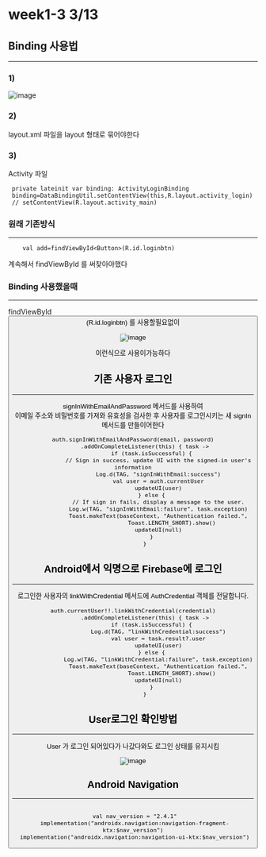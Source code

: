 # week1-3 3/13

## Binding 사용법
-------------------------

###  1)
![image](https://user-images.githubusercontent.com/97229292/158057038-00095419-2b42-4c96-ac3d-c3092849fdd8.png)

### 2)
layout.xml 파일을 layout 형태로 묶어야한다


### 3)
Activity 파일
 ```
  private lateinit var binding: ActivityLoginBinding
  binding=DataBindingUtil.setContentView(this,R.layout.activity_login)
  // setContentView(R.layout.activity_main)
 ```
 
### 원래 기존방식  
--------------------------------------

```
    val add=findViewById<Button>(R.id.loginbtn)
```

계속해서 findViewById 를 써찾아야했다

### Binding 사용했을때 
--------------------------------------
findViewById<Button>(R.id.loginbtn) 를 사용할필요없이   
  
  
  
![image](https://user-images.githubusercontent.com/97229292/158057121-85048b21-9e3d-433f-a1fa-2a2d0735d65d.png)
  
  이런식으로 사용이가능하다   
  
  
## 기존 사용자 로그인
--------------------------------------

signInWithEmailAndPassword 메서드를 사용하여    
 이메일 주소와 비밀번호를 가져와 유효성을 검사한 후 사용자를 로그인시키는 새 signIn 메서드를 만들이어한다
 
 ```
 auth.signInWithEmailAndPassword(email, password)
        .addOnCompleteListener(this) { task ->
            if (task.isSuccessful) {
                // Sign in success, update UI with the signed-in user's information
                Log.d(TAG, "signInWithEmail:success")
                val user = auth.currentUser
                updateUI(user)
            } else {
                // If sign in fails, display a message to the user.
                Log.w(TAG, "signInWithEmail:failure", task.exception)
                Toast.makeText(baseContext, "Authentication failed.",
                        Toast.LENGTH_SHORT).show()
                updateUI(null)
            }
        }
 ```
 

## Android에서 익명으로 Firebase에 로그인
 
 ------------------------------------------
로그인한 사용자의 linkWithCredential 메서드에 AuthCredential 객체를 전달합니다.
 
 ```
 auth.currentUser!!.linkWithCredential(credential)
        .addOnCompleteListener(this) { task ->
            if (task.isSuccessful) {
                Log.d(TAG, "linkWithCredential:success")
                val user = task.result?.user
                updateUI(user)
            } else {
                Log.w(TAG, "linkWithCredential:failure", task.exception)
                Toast.makeText(baseContext, "Authentication failed.",
                        Toast.LENGTH_SHORT).show()
                updateUI(null)
            }
        }
 ```
  
 
 ## User로그인 확인방법
 -------------------------------
 User 가 로그인 되어있다가 나갔다와도 로그인 상태를 유지시킴
 
![image](https://user-images.githubusercontent.com/97229292/158060723-f18524d4-d2e0-4cf5-abd6-d7f932f8e271.png)
 
 
 
 ## Android Navigation
 -------------------------------------------
 
 ```
 
  val nav_version = "2.4.1"
  implementation("androidx.navigation:navigation-fragment-ktx:$nav_version")
  implementation("androidx.navigation:navigation-ui-ktx:$nav_version")
 
 ```

